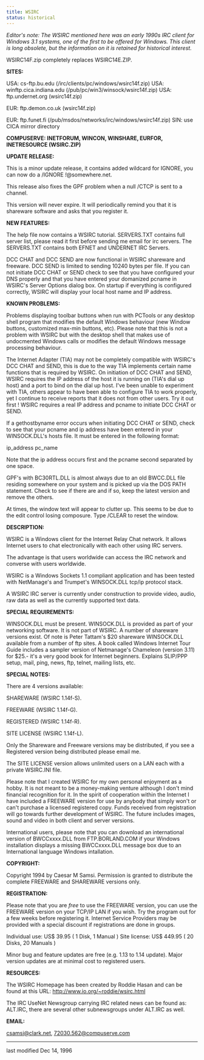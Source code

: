 ```yaml
---
title: WSIRC
status: historical
---
```


*Editor's note: The WSIRC mentioned here was an early 1990s IRC client for Windows 3.1 systems, one of the first to be offered for Windows. This client is long obsolete, but the information on it is retained for historical interest.*


WSIRC14F.zip completely replaces WSIRC14E.ZIP.

**SITES:**

USA: cs-ftp.bu.edu (/irc/clients/pc/windows/wsirc14f.zip) USA:
winftp.cica.indiana.edu (/pub/pc/win3/winsock/wsirc14f.zip) USA:
ftp.undernet.org (wsirc14f.zip)

EUR: ftp.demon.co.uk (wsirc14f.zip)

EUR: ftp.funet.fi (/pub/msdos/networks/irc/windows/wsirc14f.zip) SIN: use CICA
mirror directory

**COMPUSERVE: INETFORUM, WINCON, WINSHARE, EURFOR, INETRESOURCE (WSIRC.ZIP)**

**UPDATE RELEASE:**

This is a minor update release, it contains added wildcard for IGNORE, you can
now do a /IGNORE *!*@somewhere.net.

This release also fixes the GPF problem when a null /CTCP is sent to a
channel.

This version will never expire. It will periodically remind you that it is
shareware software and asks that you register it.

**NEW FEATURES:**

The help file now contains a WSIRC tutorial. SERVERS.TXT contains full server
list, please read it first before sending me email for irc servers. The
SERVERS.TXT contains both EFNET and UNDERNET IRC Servers.

DCC CHAT and DCC SEND are now functional in WSIRC shareware and freeware. DCC
SEND is limited to sending 10240 bytes per file. If you can not initiate DCC
CHAT or SEND check to see that you have configured your DNS properly and that
you have entered your domanized pcname in WSIRC's Server Options dialog box.
On startup if everything is configured correctly, WSIRC will display your
local host name and IP address.

**KNOWN PROBLEMS:**

Problems displaying toolbar buttons when run with PCTools or any desktop shell
program that modifies the default Windows behaviour (new Window buttons,
customized max-min buttons, etc). Please note that this is not a problem with
WSIRC but with the desktop shell that makes use of undocmented Windows calls
or modifies the default Windows message processing behaviour.

The Internet Adapter (TIA) may not be completely compatible with WSIRC's DCC
CHAT and SEND, this is due to the way TIA implements certain name functions
that is required by WSIRC. On initiation of DCC CHAT and SEND, WSIRC requires
the IP address of the host it is running on (TIA's dial up host) and a port to
bind on the dial up host. I've been unable to experiment with TIA, others
appear to have been able to configure TIA to work properly, yet I continue to
receive reports that it does not from other users. Try it out first ! WSIRC
requires a real IP address and pcname to initiate DCC CHAT or SEND.

If a gethostbyname error occurs when initiating DCC CHAT or SEND, check to see
that your pcname and ip address have been entered in your WINSOCK.DLL's hosts
file. It must be entered in the following format:

ip_address pc_name

Note that the ip address occurs first and the pcname second separated by one
space.

GPF's with BC30RTL.DLL is almost always due to an old BWCC.DLL file residing
somewhere on your system and is picked up via the DOS PATH statement. Check to
see if there are and if so, keep the latest version and remove the others.

At times, the window text will appear to clutter up. This seems to be due to
the edit control losing composure. Type /CLEAR to reset the window.

**DESCRIPTION:**

WSIRC is a Windows client for the Internet Relay Chat network. It allows
Internet users to chat electronically with each other using IRC servers.

The advantage is that users worldwide can access the IRC network and converse
with users worldwide.

WSIRC is a Windows Sockets 1.1 compliant application and has been tested with
NetManage's and Trumpet's WINSOCK.DLL tcp/ip protocol stack.

A WSIRC IRC server is currently under construction to provide video, audio,
raw data as well as the currently supported text data.

**SPECIAL REQUIREMENTS:**

WINSOCK.DLL must be present. WINSOCK.DLL is provided as part of your
networking software. It is not part of WSIRC. A number of shareware versions
exist. Of note is Peter Tattam's $20 shareware WINSOCK.DLL available from a
number of ftp sites. A book called Windows Internet Tour Guide includes a
sampler version of Netmanage's Chameleon (version 3.11) for $25.- it's a very
good book for Internet beginners. Explains SLIP/PPP setup, mail, ping, news,
ftp, telnet, mailing lists, etc.

**SPECIAL NOTES:**

There are 4 versions available:

SHAREWARE (WSIRC 1.14f-S).

FREEWARE (WSIRC 1.14f-G).

REGISTERED (WSIRC 1.14f-R).

SITE LICENSE (WSIRC 1.14f-L).

Only the Shareware and Freeware versions may be distributed, if you see a
Registered version being distributed please email me.

The SITE LICENSE version allows unlimited users on a LAN each with a private
WSIRC.INI file.

Please note that I created WSIRC for my own personal enjoyment as a hobby. It
is not meant to be a money-making venture although I don't mind financial
recognition for it. In the spirit of cooperation within the Internet I have
included a FREEWARE version for use by anybody that simply won't or can't
purchase a licensed registered copy. Funds received from registration will go
towards further development of WSIRC. The future includes images, sound and
video in both client and server versions.

International users, please note that you can download an international
version of BWCCxxxx.DLL from FTP.BORLAND.COM if your Windows installation
displays a missing BWCCxxxx.DLL message box due to an International language
Windows intallation.

**COPYRIGHT:**

Copyright 1994 by Caesar M Samsi. Permission is granted to distribute the
complete FREEWARE and SHAREWARE versions only.

**REGISTRATION:**

Please note that you are *free* to use the FREEWARE version, you can use the
FREEWARE version on your TCP/IP LAN if you wish. Try the program out for a few
weeks before registering it. Internet Service Providers may be provided with a
special discount if registrations are done in groups.

Individual use: US$ 39.95 ( 1 Disk, 1 Manual ) Site license: US$ 449.95 ( 20
Disks, 20 Manuals )

Minor bug and feature updates are free (e.g. 1.13 to 1.14 update). Major
version updates are at minimal cost to registered users.

**RESOURCES:**

The WSIRC Homepage has been created by Roddie Hasan and can be found at this
URL: http://www.io.org/~roddie/wsirc.html

The IRC UseNet Newsgroup carrying IRC related news can be found as: ALT.IRC,
there are several other subnewsgroups under ALT.IRC as well.

**EMAIL:**

csamsi@clark.net, 72030.562@compuserve.com

* * *

last modified Dec 14, 1996